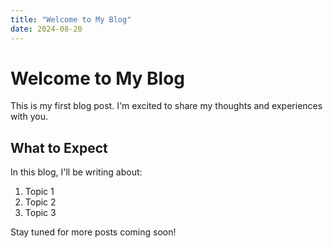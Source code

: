 ```yaml
---
title: "Welcome to My Blog"
date: 2024-08-20
---
```


# Welcome to My Blog

This is my first blog post. I'm excited to share my thoughts and experiences with you.

## What to Expect

In this blog, I'll be writing about:

1. Topic 1
2. Topic 2
3. Topic 3

Stay tuned for more posts coming soon!
